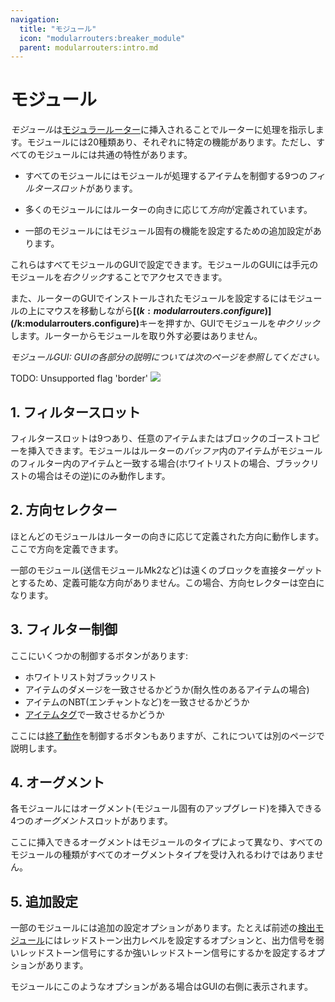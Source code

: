 ```yaml
---
navigation:
  title: "モジュール"
  icon: "modularrouters:breaker_module"
  parent: modularrouters:intro.md
---
```


# モジュール

*モジュール*は[モジュラールーター](./modular_router.md)に挿入されることでルーターに処理を指示します。モジュールには20種類あり、それぞれに特定の機能があります。ただし、すべてのモジュールには共通の特性があります。
- すべてのモジュールにはモジュールが処理するアイテムを制御する9つの*フィルタースロット*があります。
- 多くのモジュールにはルーターの向きに応じて*方向*が定義されています。


- 一部のモジュールにはモジュール固有の機能を設定するための追加設定があります。

これらはすべてモジュールのGUIで設定できます。モジュールのGUIには手元のモジュールを*右クリック*することでアクセスできます。

また、ルーターのGUIでインストールされたモジュールを設定するにはモジュールの上にマウスを移動しながら<Color id="dark_red">**[$(k:modularrouters.configure)]$(/k:modularrouters.configure)**</Color>キーを押すか、GUIでモジュールを*中クリック*します。ルーターからモジュールを取り外す必要はありません。

*モジュールGUI: GUIの各部分の説明については次のページを参照してください。*

TODO: Unsupported flag 'border'
![](module_gui.png)

<a name="filter"></a>
## 1. フィルタースロット

フィルタースロットは9つあり、任意のアイテムまたはブロックのゴーストコピーを挿入できます。モジュールはルーターの*バッファ*内のアイテムがモジュールのフィルター内のアイテムと一致する場合(ホワイトリストの場合、ブラックリストの場合はその逆)にのみ動作します。

<a name="direction"></a>
## 2. 方向セレクター

ほとんどのモジュールはルーターの向きに応じて定義された方向に動作します。ここで方向を定義できます。

一部のモジュール(送信モジュールMk2など)は遠くのブロックを直接ターゲットとするため、定義可能な方向がありません。この場合、方向セレクターは空白になります。

## 3. フィルター制御

ここにいくつかの制御するボタンがあります:
- ホワイトリスト対ブラックリスト
- アイテムのダメージを一致させるかどうか(耐久性のあるアイテムの場合)
- アイテムのNBT(エンチャントなど)を一致させるかどうか
- [アイテムタグ](https://minecraft.fandom.com/ja/wiki/%E3%82%BF%E3%82%B0)で一致させるかどうか

ここには[終了動作](../router/termination.md)を制御するボタンもありますが、これについては別のページで説明します。

## 4. オーグメント

各モジュールにはオーグメント(モジュール固有のアップグレード)を挿入できる4つの*オーグメント*スロットがあります。

ここに挿入できるオーグメントはモジュールのタイプによって異なり、すべてのモジュールの種類がすべてのオーグメントタイプを受け入れるわけではありません。

## 5. 追加設定

一部のモジュールには追加の設定オプションがあります。たとえば前述の[検出モジュール](../modules/detector.md)にはレッドストーン出力レベルを設定するオプションと、出力信号を弱いレッドストーン信号にするか強いレッドストーン信号にするかを設定するオプションがあります。

モジュールにこのようなオプションがある場合はGUIの右側に表示されます。


